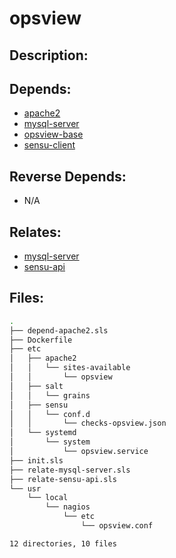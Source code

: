# opsview

## Description:



## Depends:

  -  [apache2](/salt/apache2)
  -  [mysql-server](/salt/mysql-server)
  -  [opsview-base](/salt/opsview-base)
  -  [sensu-client](/salt/sensu-client)

## Reverse Depends:

  -  N/A

## Relates:

  -  [mysql-server](/salt/mysql-server)
  -  [sensu-api](/salt/sensu-api)

## Files:

```bash
.
├── depend-apache2.sls
├── Dockerfile
├── etc
│   ├── apache2
│   │   └── sites-available
│   │       └── opsview
│   ├── salt
│   │   └── grains
│   ├── sensu
│   │   └── conf.d
│   │       └── checks-opsview.json
│   └── systemd
│       └── system
│           └── opsview.service
├── init.sls
├── relate-mysql-server.sls
├── relate-sensu-api.sls
└── usr
    └── local
        └── nagios
            └── etc
                └── opsview.conf

12 directories, 10 files
```
